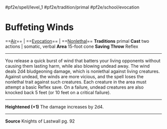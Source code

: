 #pf2e/spell/level_1 #pf2e/tradition/primal #pf2e/school/evocation 
# Buffeting Winds
==[Air](Air.md)== | ==[Evocation](Evocation.md)== | ==[Nonlethal](Nonlethal.md)==
**Traditions** primal
**Cast** two actions | somatic, verbal
**Area** 15-foot cone
**Saving Throw** Reflex

---
You release a quick burst of wind that batters your living opponents without causing them lasting harm, while also blowing undead away. The wind deals 2d4 bludgeoning damage, which is nonlethal against living creatures. Against undead, the winds are more vicious, and the spell loses the nonlethal trait against such creatures. Each creature in the area must attempt a basic Reflex save. On a failure, undead creatures are also knocked back 5 feet (or 10 feet on a critical failure).

---
**Heightened (+1)** The damage increases by 2d4.

---
**Source** Knights of Lastwall pg. 92